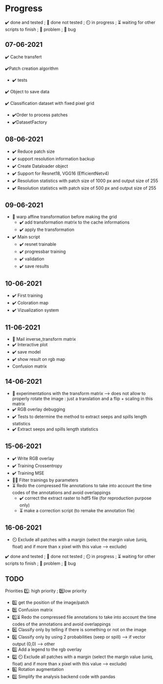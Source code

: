 # Progress

✔️ done and tested ; 🔨 done not tested ; ⏲️ in progress ; ⏳ waiting for other scripts to finish ; 🚩 problem ; 🐛 bug

## 07-06-2021

✔️ Cache transfert

✔️Patch creation algorithm 
- ✔️ tests

✔️ Object to save data 

✔️ Classification dataset with fixed pixel grid
- ✔️Order to process patches
- ✔️DatasetFactory 

## 08-06-2021
- ✔️ Reduce patch size 
- ✔️ support resolution information backup
- ✔️ Create Dataloader object
- ✔️ Support for Resnet18, VGG16 (EfficientNetv4)
- ✔️ Resolution statistics with patch size of 1000 px and output size of 255
- ✔️ Resolution statistics with patch size of 500 px and output size of 255


## 09-06-2021

- :triangular_flag_on_post: warp affine transformation before making the grid
  - ✔️ add transformation matrix to the cache informations
  - ✔️ apply the transformation
- ✔️ Main script
  - ✔️ resnet trainable
  - ✔️ progressbar training
  - ✔️ validation
  - ✔️ save results

## 10-06-2021

- ✔️ First training
- ✔️ Coloration map
- ✔️ Vizualization system

## 11-06-2021
- :email: Mail inverse_transform matrix
- ✔️ Interactive plot
- ✔️ save model
- ✔️ show result on rgb map
- Confusion matrix

## 14-06-2021
- :triangular_flag_on_post: experimentations with the transform matrix
   --> does not allow to properly rotate the image : just a translation and a flip + scaling in this matrix
- ✔️ RGB overlay debugging
- ✔️ Tests to determine the method to extract seeps and spills length statistics
- ✔️ Extract seeps and spills length statistics

## 15-06-2021
- ✔️ Write RGB overlay
- ✔️ Training Crossentropy
- ✔️ Training MSE
- 🚩🐛 Filter trainings by parameters 
- ⏳ Redo the compressed file annotations to take into account the time codes of the annotations and avoid overlappings
   - ✔️ correct the extract raster to hdf5 file (for reproduction purpose only)
   - ⏳ make a correction script (to remake the annotation file)

## 16-06-2021
- ⏲️ Exclude all patches with a margin (select the margin value (uniq, float) and if more than x pixel with this value --> exclude)


✔️ done and tested ; 🔨 done not tested ; ⏲️ in progress ; ⏳ waiting for other scripts to finish ; 🚩 problem ; 🐛 bug

## TODO

Priorities 1️⃣: high priority ; 9️⃣low priority

- 5️⃣ get the position of the image/patch
- 9️⃣ Confusion matrix
- 1️⃣⏳ Redo the compressed file annotations to take into account the time codes of the annotations and avoid overlappings
- 4️⃣ Classify only by telling if there is something or not on the image
- 4️⃣ Classify only by using 2 probabilities (seep or spill) --> if vector output (0,0) --> other
- 3️⃣ Add a legend to the rgb overlay
- 2️⃣ ⏲️ Exclude all patches with a margin (select the margin value (uniq, float) and if more than x pixel with this value --> exclude)
- 6️⃣ Rotation augmentation
- 3️⃣ Simplify the analysis backend code with pandas
